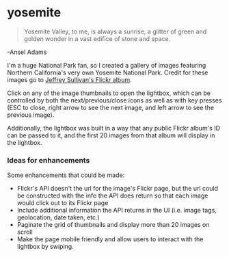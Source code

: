 # yosemite

> Yosemite Valley, to me, is always a sunrise, a glitter of green and golden wonder in a vast edifice of stone and space.

-Ansel Adams

I'm a huge National Park fan, so I created a gallery of images featuring Northern California's very own Yosemite National Park. Credit for these images go to [Jeffrey Sullivan's Flickr album](https://www.flickr.com/photos/jeffreysullivan/sets/72157604010317412/with/16535808246/).

Click on any of the image thumbnails to open the lightbox, which can be controlled by both the next/previous/close icons as well as with key presses (ESC to close, right arrow to see the next image, and left arrow to see the previous image).

Additionally, the lightbox was built in a way that any public Flickr album's ID can be passed to it, and the first 20 images from that album will display in the lightbox.

### Ideas for enhancements
Some enhancements that could be made:

- Flickr's API doesn't the url for the image's Flickr page, but the url could be constructed with the info the API does return so that each image would click out to its Flickr page
- Include additional information the API returns in the UI (i.e. image tags, geolocation, date taken, etc.)
- Paginate the grid of thumbnails and display more than 20 images on scroll
- Make the page mobile friendly and allow users to interact with the lightbox by swiping.
